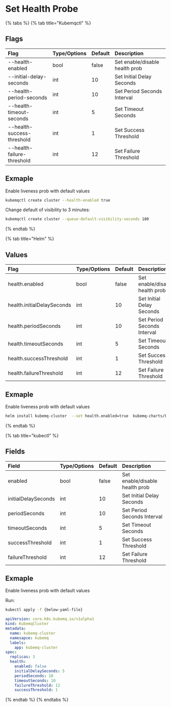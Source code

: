 # Set Health Probe

{% tabs %}
{% tab title="Kubemqctl" %}
## Flags

| Flag                | Type/Options | Default | Description                    |
|:--------------------|:-------------|:--------|:-------------------------------|
| --health-enabled             | bool         | false   | Set enable/disable health prob |
| --initial-delay-seconds | int          | 10      | Set Initial Delay Seconds      |
| --health-period-seconds       | int          | 10      | Set Period Seconds Interval    |
| --health-timeout-seconds      | int          | 5       | Set Timeout Seconds            |
| --health-success-threshold    | int          | 1       | Set Success Threshold          |
| --health-failure-threshold    | int          | 12      | Set Failure Threshold          |


## Exmaple

Enable liveness prob with default values

```bash
kubemqctl create cluster --health-enabled true
```

Change default of visibility to 3 minutes:

```bash
kubemqctl create cluster --queue-default-visibility-seconds 180
```
{% endtab %}

{% tab title="Helm" %}
## Values

| Flag                | Type/Options | Default | Description                    |
|:--------------------|:-------------|:--------|:-------------------------------|
| health.enabled             | bool         | false   | Set enable/disable health prob |
| health.initialDelaySeconds | int          | 10      | Set Initial Delay Seconds      |
| health.periodSeconds       | int          | 10      | Set Period Seconds Interval    |
| health.timeoutSeconds      | int          | 5       | Set Timeout Seconds            |
| health.successThreshold    | int          | 1       | Set Success Threshold          |
| health.failureThreshold    | int          | 12      | Set Failure Threshold          |

## Exmaple

Enable liveness prob with default values

```bash
helm install kubemq-cluster  --set health.enabled=true  kubemq-charts/kubemq
```

{% endtab %}

{% tab title="kubectl" %}

## Fields

| Field                | Type/Options | Default | Description                    |
|:--------------------|:-------------|:--------|:-------------------------------|
| enabled             | bool         | false   | Set enable/disable health prob |
| initialDelaySeconds | int          | 10      | Set Initial Delay Seconds      |
| periodSeconds       | int          | 10      | Set Period Seconds Interval    |
| timeoutSeconds      | int          | 5       | Set Timeout Seconds            |
| successThreshold    | int          | 1       | Set Success Threshold          |
| failureThreshold    | int          | 12      | Set Failure Threshold          |

## Exmaple

Enable liveness prob with default values

Run:

```bash
kubectl apply -f {below-yaml-file}
```

```yaml
apiVersion: core.k8s.kubemq.io/v1alpha1
kind: KubemqCluster
metadata:
  name: kubemq-cluster
  namesapce: kubemq
  labels:
    app: kubemq-cluster
spec:
  replicas: 3
  health:
    enabled: false
    initialDelaySeconds: 5
    periodSeconds: 10
    timeoutSeconds: 10
    failureThreshold: 12
    successThreshold: 1
```
{% endtab %}
{% endtabs %}

